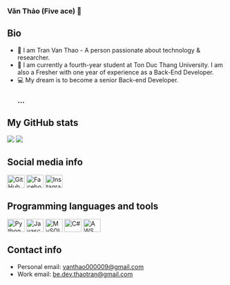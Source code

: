 ### Văn Thảo (Five ace) 👋

## Bio
 - 👤 I am Tran Van Thao - A person passionate about technology & researcher.
 - 👀 I am currently a fourth-year student at Ton Duc Thang University. I am also a Fresher with one year of experience as a Back-End Developer.
 - 💻 My dream is to become a senior Back-end Developer.
    ### ...

## My GitHub stats
<img src="https://github-readme-stats.vercel.app/api?username=fiveacez&count_private=true&show_icons=true"/>

<img src="https://github-readme-stats.vercel.app/api/top-langs/?username=fiveacez&layout=compact"/>

## Social media info
<p align="left">
<a href="https://github.com/RonaldodeLema"><img align="center" src="https://cdn.jsdelivr.net/npm/simple-icons@3.0.1/icons/github.svg" alt="GitHub" height="30" width="40"/></a>
<a href="https://www.facebook.com/vanthao.tran.101102"><img align="center" src="https://cdn.jsdelivr.net/npm/simple-icons@3.0.1/icons/facebook.svg" alt="Facebook" height="30" width="40"/></a>
<a href="https://www.instagram.com/vanthao.tran.101102"><img align="center" src="https://cdn.jsdelivr.net/npm/simple-icons@3.0.1/icons/instagram.svg" alt="Instagram" height="30" width="40"/></a>
</p>

## Programming languages and tools
<p align="left">
<img align="center" src="https://cdn.jsdelivr.net/npm/simple-icons@3.0.1/icons/python.svg" alt="Python" height="30" width="40"/>
<img align="center" src="https://cdn.jsdelivr.net/npm/simple-icons@3.0.1/icons/javascript.svg" alt="Javascript" height="30" width="40"/>
<img align="center" src="https://cdn.jsdelivr.net/npm/simple-icons@3.0.1/icons/mysql.svg" alt="MySQL" height="30" width="40"/>
<img align="center" src="https://cdn.jsdelivr.net/npm/simple-icons@3.0.1/icons/csharp.svg" alt="C#" height="30" width="40"/>
<img align="center" src="https://upload.wikimedia.org/wikipedia/commons/9/93/Amazon_Web_Services_Logo.svg" alt="AWS" height="30" width="40"/>
</p>

## Contact info
- Personal email: vanthao000009@gmail.com
- Work email: be.dev.thaotran@gmail.com
<!--
